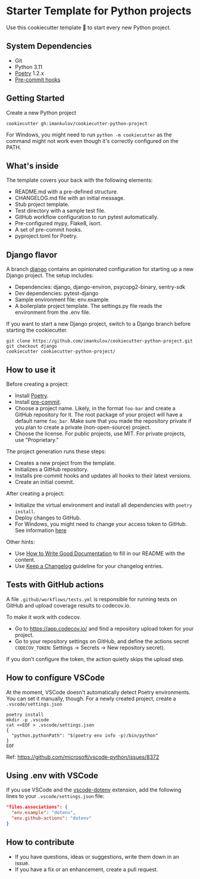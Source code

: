 # Starter Template for Python projects

Use this cookiecutter template 🍪 to start every new Python project.

## System Dependencies

- Git
- Python 3.11
- [Poetry](https://python-poetry.org/docs/#installation) 1.2.x
- [Pre-commit hooks](https://pre-commit.com/)


## Getting Started

Create a new Python project

```
cookiecutter gh:imankulov/cookiecutter-python-project
```

For Windows, you might need to run `python -m cookiecutter` as the command might not work even though it's correctly configured on the PATH.


## What's inside

The template covers your back with the following elements:

- README.md with a pre-defined structure.
- CHANGELOG.md file with an initial message.
- Stub project template.
- Test directory with a sample test file.
- GitHub workflow configuration to run pytest automatically.
- Pre-configured mypy, Flake8, isort.
- A set of pre-commit hooks.
- pyproject.toml for Poetry.

## Django flavor

A branch [django](https://github.com/imankulov/cookiecutter-python-project/tree/django) contains an opinionated configuration for starting up a new Django project. The setup includes:

- Dependencies: django, django-environ, psycopg2-binary, sentry-sdk
- Dev dependencies: pytest-django
- Sample environment file: env.example
- A boilerplate project template. The settings.py file reads the environment from the .env file.

If you want to start a new Django project, switch to a Django branch before starting the cookiecutter.

```
git clone https://github.com/imankulov/cookiecutter-python-project.git
git checkout django
cookiecutter cookiecutter-python-project/
```

## How to use it

Before creating a project:

- Install [Poetry](https://python-poetry.org/docs/#installation).
- Install [pre-commit](https://pre-commit.com/).
- Choose a project name. Likely, in the format `foo-bar` and create a GitHub
  repository for it. The root package of your project will have a default
  name `foo_bar`. Make sure that you made the repository private if you plan to create
  a private (non-open-source) project.
- Choose the license. For public projects, use MIT. For private projects, use "Proprietary."

The project generation runs these steps:

- Creates a new project from the template.
- Initializes a GitHub repository.
- Installs pre-commit hooks and updates all hooks to their latest versions.
- Create an initial commit.

After creating a project:

- Initialize the virtual environment and install all dependencies with `poetry install`.
- Deploy changes to GitHub.
- For Windows, you might need to change your access token to GitHub. See information [here](https://github.com/gitextensions/gitextensions/issues/4916#issuecomment-557509451)

Other hints:

- Use [How to Write Good Documentation](https://www.sohamkamani.com/blog/how-to-write-good-documentation/)
  to fill in our README with the content.
- Use [Keep a Changelog](https://keepachangelog.com/en/1.0.0/) guideline for your
  changelog entries.

## Tests with GitHub actions

A file `.github/workflows/tests.yml` is responsible for running tests on GitHub and
upload coverage results to codecov.io.

To make it work with codecov.

- Go to https://app.codecov.io/ and find a repository upload token for your project.
- Go to your repository settings on GitHub, and define the actions secret
  `CODECOV_TOKEN`: Settings → Secrets → New repository secret).

If you don't configure the token, the action quietly skips the upload step.

## How to configure VSCode

At the moment, VSCode doesn't automatically detect Poetry environments. You can set it
manually, though. For a newly created project, create a `.vscode/settings.json`

```
poetry install
mkdir -p .vscode
cat <<EOF > .vscode/settings.json
{
  "python.pythonPath": "$(poetry env info -p)/bin/python"
}
EOF
```

Ref: https://github.com/microsoft/vscode-python/issues/8372

## Using .env with VSCode

If you use VSCode and the [vscode-dotenv](https://github.com/mikestead/vscode-dotenv)
extension, add the following lines to your `.vscode/settings.json` file:

```json
"files.associations": {
  "env.example": "dotenv",
  "env.github-actions": "dotenv"
}
```

## How to contribute

- If you have questions, ideas or suggestions, write them down in an issue.
- If you have a fix or an enhancement, create a pull request.
